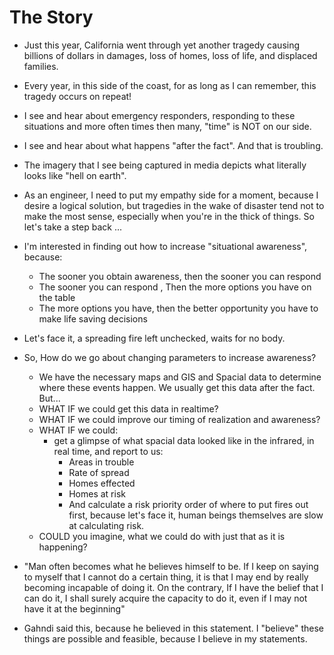 # The Story

* Just this year, California went through yet another tragedy causing billions of dollars in damages, loss of homes, loss of life, and displaced families.

* Every year, in this side of the coast, for as long as I can remember, this tragedy occurs on repeat!

* I see and hear about emergency responders, responding to these situations and more often times then many, "time" is NOT on our side.

* I see and hear about what happens "after the fact". And that is troubling.

* The imagery that I see being captured in media depicts what literally looks like "hell on earth".

* As an engineer, I need to put my empathy side for a moment, because I desire a logical solution, but tragedies in the wake of disaster tend not to make the most sense, especially when you're in the thick of things. So let's take a step back ...

* I'm interested in finding out how to increase "situational awareness", because:
  * The sooner you obtain awareness, then the sooner you can respond
  * The sooner you can respond , Then the more options you have on the table
  * The more options you have, then the better opportunity you have to make life saving decisions

* Let's face it, a spreading fire left unchecked, waits for no body.

* So, How do we go about changing parameters to increase awareness?
  * We have the necessary maps and GIS and Spacial data to determine where these events happen. We usually get this data after the fact. But...
  * WHAT IF we could get this data in realtime?
  * WHAT IF we could improve our timing of realization and awareness?
  * WHAT IF we could:
    * get a glimpse of what spacial data looked like in the infrared, in real time, and report to us:
      * Areas in trouble
      * Rate of spread
      * Homes effected
      * Homes at risk
      * And calculate a risk priority order of where to put fires out first, because let's face it, human beings themselves are slow at calculating risk.
  * COULD you imagine, what we could do with just that as it is happening?

* "Man often becomes what he believes himself to be. If I keep on saying to myself that I cannot do a certain thing, it is that I may end by really becoming incapable of doing it. On the contrary, If I have the belief that I can do it, I shall surely acquire the capacity to do it, even if I may not have it at the beginning"

* Gahndi said this, because he believed in this statement. I "believe" these things are possible and feasible, because I believe in my statements.

